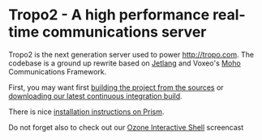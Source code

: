 # Tropo2 - A high performance real-time communications server

Tropo2 is the next generation server used to power http://tropo.com. The codebase is a ground up rewrite based on [Jetlang](http://code.google.com/p/jetlang/) and Voxeo's [Moho](http://labs.voxeo.com/moho) Communications Framework.

First, you may want first [building the project from the sources](https://github.com/tropo/tropo2/wiki/Building-Tropo2-From-Source) or [downloading our latest continuous integration build](https://github.com/tropo/tropo2/wiki/Downloading-the-latest-automated-build). 

There is nice [installation instructions on Prism](https://github.com/tropo/tropo2/wiki/Installation-with-Prism). 

Do not forget also to check out our [Ozone Interactive Shell](https://github.com/tropo/tropo2/wiki/Using-the-Ozone-Interactive-Shell) screencast

